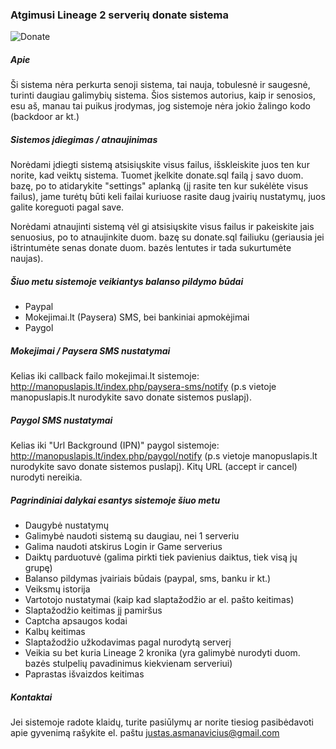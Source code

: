 ### Atgimusi Lineage 2 serverių donate sistema
![Donate](http://asmanavicius.lt/donate/intro.png)
##### Apie
Ši sistema nėra perkurta senoji sistema, tai nauja, tobulesnė ir saugesnė, turinti daugiau galimybių sistema. Šios sistemos autorius, kaip ir senosios, esu aš, manau tai puikus įrodymas, jog sistemoje nėra jokio žalingo kodo (backdoor ar kt.)

##### Sistemos įdiegimas / atnaujinimas
Norėdami įdiegti sistemą atsisiųskite visus failus, išskleiskite juos ten kur norite, kad veiktų sistema. Tuomet įkelkite donate.sql failą į savo duom. bazę, po to atidarykite "settings" aplanką (jį rasite ten kur sukėlėte visus failus), jame turėtų būti keli failai kuriuose rasite daug įvairių nustatymų, juos galite koreguoti pagal save.

Norėdami atnaujinti sistemą vėl gi atsisiųskite visus failus ir pakeiskite jais senuosius, po to atnaujinkite duom. bazę su donate.sql failiuku (geriausia jei ištrintumėte senas donate duom. bazės lentutes ir tada sukurtumėte naujas).

##### Šiuo metu sistemoje veikiantys balanso pildymo būdai
* Paypal
* Mokejimai.lt (Paysera) SMS, bei bankiniai apmokėjimai
* Paygol

##### Mokejimai / Paysera SMS nustatymai
Kelias iki callback failo mokejimai.lt sistemoje: http://manopuslapis.lt/index.php/paysera-sms/notify (p.s vietoje manopuslapis.lt nurodykite savo donate sistemos puslapį).

##### Paygol SMS nustatymai
Kelias iki "Url Background (IPN)" paygol sistemoje: http://manopuslapis.lt/index.php/paygol/notify (p.s vietoje manopuslapis.lt nurodykite savo donate sistemos puslapį). Kitų URL (accept ir cancel) nurodyti nereikia.

##### Pagrindiniai dalykai esantys sistemoje šiuo metu
* Daugybė nustatymų
* Galimybė naudoti sistemą su daugiau, nei 1 serveriu
* Galima naudoti atskirus Login ir Game serverius
* Daiktų parduotuvė (galima pirkti tiek pavienius daiktus, tiek visą jų grupę)
* Balanso pildymas įvairiais būdais (paypal, sms, banku ir kt.)
* Veiksmų istorija
* Vartotojo nustatymai (kaip kad slaptažodžio ar el. pašto keitimas)
* Slaptažodžio keitimas jį pamiršus
* Captcha apsaugos kodai
* Kalbų keitimas
* Slaptažodžio užkodavimas pagal nurodytą serverį
* Veikia su bet kuria Lineage 2 kronika (yra galimybė nurodyti duom. bazės stulpelių pavadinimus kiekvienam serveriui)
* Paprastas išvaizdos keitimas

##### Kontaktai
Jei sistemoje radote klaidų, turite pasiūlymų ar norite tiesiog pasibėdavoti apie gyvenimą rašykite el. paštu justas.asmanavicius@gmail.com
